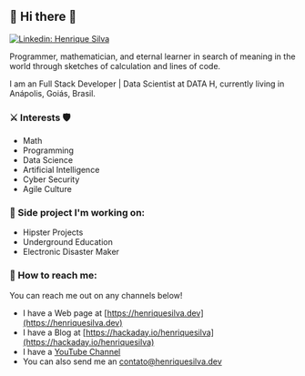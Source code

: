  ## 🧟 Hi there 🙂

[![Linkedin: Henrique Silva](https://img.shields.io/badge/-Henrique%20Silva-blue?style=flat-square&logo=Linkedin&logoColor=white&link=https://www.linkedin.com/in/henriquesilvadev/)](https://www.linkedin.com/in/henriquesilvadev/)

Programmer, mathematician, and eternal learner in search of meaning in the world through sketches of calculation and lines of code.

I am an Full Stack Developer | Data Scientist at DATA H, currently living in Anápolis, Goiás, Brasil.

### ⚔️ Interests 🛡️
- Math
- Programming
- Data Science
- Artificial Intelligence
- Cyber Security
- Agile Culture

### 🦄 Side project I'm working on:

- Hipster Projects
- Underground Education
- Electronic Disaster Maker

### 🦉 How to reach me:

You can reach me out on any channels below!

- I have a Web page at [https://henriquesilva.dev](https://henriquesilva.dev)
- I have a Blog at [https://hackaday.io/henriquesilva](https://hackaday.io/henriquesilva)
- I have a [YouTube Channel](https://www.youtube.com/channel/UCYNDBp1J4rO4m0FPoTzJZYw?view_as)
- You can also send me an [contato@henriquesilva.dev](mailto:contato@henriquesilva.dev)

